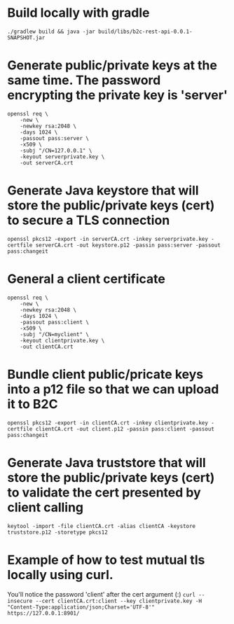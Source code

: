 # Build locally with gradle

`./gradlew build && java -jar build/libs/b2c-rest-api-0.0.1-SNAPSHOT.jar`

# Generate public/private keys at the same time.  The password encrypting the private key is 'server'
```
openssl req \
    -new \
    -newkey rsa:2048 \
    -days 1024 \
    -passout pass:server \
    -x509 \
    -subj "/CN=127.0.0.1" \
    -keyout serverprivate.key \
    -out serverCA.crt
```

# Generate Java keystore that will store the public/private keys (cert) to secure a TLS connection
`openssl pkcs12 -export -in serverCA.crt -inkey serverprivate.key -certfile serverCA.crt -out keystore.p12 -passin pass:server -passout pass:changeit`

# General a client certificate
```
openssl req \
    -new \
    -newkey rsa:2048 \
    -days 1024 \
    -passout pass:client \
    -x509 \
    -subj "/CN=myclient" \
    -keyout clientprivate.key \
    -out clientCA.crt
```

# Bundle client public/pricate keys into a p12 file so that we can upload it to B2C
`openssl pkcs12 -export -in clientCA.crt -inkey clientprivate.key -certfile clientCA.crt -out client.p12 -passin pass:client -passout pass:changeit`

# Generate Java truststore that will store the public/private keys (cert) to validate the cert presented by client calling
`keytool -import -file clientCA.crt -alias clientCA -keystore truststore.p12 -storetype pkcs12`

# Example of how to test mutual tls locally using curl.  
You'll notice the password 'client' after the cert argument (:) 
`curl --insecure --cert clientCA.crt:client --key clientprivate.key -H "Content-Type:application/json;Charset='UTF-8'" https://127.0.0.1:8901/`
